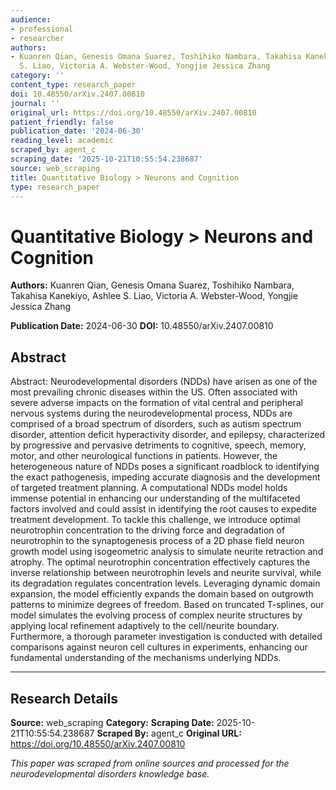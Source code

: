 ```yaml
---
audience:
- professional
- researcher
authors:
- Kuanren Qian, Genesis Omana Suarez, Toshihiko Nambara, Takahisa Kanekiyo, Ashlee
  S. Liao, Victoria A. Webster-Wood, Yongjie Jessica Zhang
category: ''
content_type: research_paper
doi: 10.48550/arXiv.2407.00810
journal: ''
original_url: https://doi.org/10.48550/arXiv.2407.00810
patient_friendly: false
publication_date: '2024-06-30'
reading_level: academic
scraped_by: agent_c
scraping_date: '2025-10-21T10:55:54.238687'
source: web_scraping
title: Quantitative Biology > Neurons and Cognition
type: research_paper
---
```

# Quantitative Biology > Neurons and Cognition

**Authors:** Kuanren Qian, Genesis Omana Suarez, Toshihiko Nambara, Takahisa Kanekiyo, Ashlee S. Liao, Victoria A. Webster-Wood, Yongjie Jessica Zhang

**Publication Date:** 2024-06-30
**DOI:** 10.48550/arXiv.2407.00810

## Abstract

Abstract:
Neurodevelopmental disorders (NDDs) have arisen as one of the most prevailing chronic diseases within the US. Often associated with severe adverse impacts on the formation of vital central and peripheral nervous systems during the neurodevelopmental process, NDDs are comprised of a broad spectrum of disorders, such as autism spectrum disorder, attention deficit hyperactivity disorder, and epilepsy, characterized by progressive and pervasive detriments to cognitive, speech, memory, motor, and other neurological functions in patients. However, the heterogeneous nature of NDDs poses a significant roadblock to identifying the exact pathogenesis, impeding accurate diagnosis and the development of targeted treatment planning. A computational NDDs model holds immense potential in enhancing our understanding of the multifaceted factors involved and could assist in identifying the root causes to expedite treatment development. To tackle this challenge, we introduce optimal neurotrophin concentration to the driving force and degradation of neurotrophin to the synaptogenesis process of a 2D phase field neuron growth model using isogeometric analysis to simulate neurite retraction and atrophy. The optimal neurotrophin concentration effectively captures the inverse relationship between neurotrophin levels and neurite survival, while its degradation regulates concentration levels. Leveraging dynamic domain expansion, the model efficiently expands the domain based on outgrowth patterns to minimize degrees of freedom. Based on truncated T-splines, our model simulates the evolving process of complex neurite structures by applying local refinement adaptively to the cell/neurite boundary. Furthermore, a thorough parameter investigation is conducted with detailed comparisons against neuron cell cultures in experiments, enhancing our fundamental understanding of the mechanisms underlying NDDs.

---

## Research Details

**Source:** web_scraping
**Category:** 
**Scraping Date:** 2025-10-21T10:55:54.238687
**Scraped By:** agent_c
**Original URL:** https://doi.org/10.48550/arXiv.2407.00810

*This paper was scraped from online sources and processed for the neurodevelopmental disorders knowledge base.*